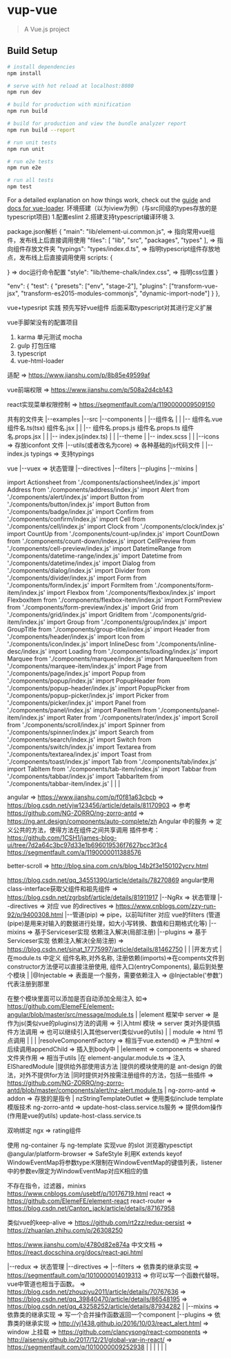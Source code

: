# vup-vue

> A Vue.js project

## Build Setup

``` bash
# install dependencies
npm install

# serve with hot reload at localhost:8080
npm run dev

# build for production with minification
npm run build

# build for production and view the bundle analyzer report
npm run build --report

# run unit tests
npm run unit

# run e2e tests
npm run e2e

# run all tests
npm test
```

For a detailed explanation on how things work, check out the [guide](http://vuejs-templates.github.io/webpack/) and [docs for vue-loader](http://vuejs.github.io/vue-loader).
环境搭建（以为iview为例）(与src同级的types存放的是typescript项目)
1.配置eslint
2.搭建支持typescript编译环境
3.

package.json解析
{
  "main": "lib/element-ui.common.js", => 指向常用vue组件，发布线上后直接调用使用
  "files": [
    "lib",
    "src",
    "packages",
    "types"
  ], => 指向组件存放文件夹
  "typings": "types/index.d.ts", => 指明typescript组件存放地点，发布线上后直接调用使用
  scripts: {

  }  => doc运行命令配置
  "style": "lib/theme-chalk/index.css", => 指明css位置
}

"env": {
    "test": {
      "presets": ["env", "stage-2"],
      "plugins": ["transform-vue-jsx", "transform-es2015-modules-commonjs", "dynamic-import-node"]
    }
  },

vue+typesript 实践
预先写好vue组件
后面采取typescript对其进行定义扩展

vue手脚架没有的配置项目
1. karma 单元测试 mocha
2. gulp 打包压缩
3. typescript
4. vue-html-loader




适配 => https://www.jianshu.com/p/8b85e49599af

vue前端权限 => https://www.jianshu.com/p/508a2d4cb143

react实现菜单权限控制 => https://segmentfault.com/a/1190000009509150

共有的文件夹
|--examples
|--src
  |--components
  |  |--组件名
  |  |  |-- 组件名.vue 组件名.ts(tsx) 组件名.jsx
  |  |  |-- 组件名.props.js 组件名.props.ts 组件名.props.jsx
  |  |  |-- index.js(index.ts)
  |  |
  |--theme
  |  |-- index.scss
  |  |
  |--icons => 存放iconfont 文件
  |--utils(或者改名为core) => 各种基础的js代码文件
  |  |-- index.js 
typings => 支持typings 


vue
|--vuex => 状态管理
|--directives
|--filters
|--plugins
|--mixins
|

import Actionsheet from './components/actionsheet/index.js'
import Address from './components/address/index.js'
import Alert from './components/alert/index.js'
import Button from './components/button/index.js'
import Button from './components/badge/index.js'
import Confirm from './components/confirm/index.js'
import Cell from './components/cell/index.js'
import Clock from './components/clock/index.js'
import CountUp from './components/count-up/index.js'
import CountDown from './components/count-down/index.js'
import CellPreview from './components/cell-preview/index.js'
import DatetimeRange from './components/datetime-range/index.js'
import Datetime from './components/datetime/index.js'
import Dialog from './components/dialog/index.js'
import Divider from './components/divider/index.js'
import Form from './components/form/index.js'
import FormItem from './components/form-item/index.js'
import Flexbox from './components/flexbox/index.js'
import FlexboxItem from './components/flexbox-item/index.js'
import FormPreview from './components/form-preview/index.js'
import Grid from './components/grid/index.js'
import GridItem from './components/grid-item/index.js'
import Group from './components/group/index.js'
import GroupTitle from './components/group-title/index.js'
import Header from './components/header/index.js'
import Icon from './components/icon/index.js'
import InlineDesc from './components/inline-desc/index.js'
import Loading from './components/loading/index.js'
import Marquee from './components/marquee/index.js'
import MarqueeItem from './components/marquee-item/index.js'
import Page from './components/page/index.js'
import Popup from './components/popup/index.js'
import PopupHeader from './components/popup-header/index.js'
import PopupPicker from './components/popup-picker/index.js'
import Picker from './components/picker/index.js'
import Panel from './components/panel/index.js'
import PanelItem from './components/panel-item/index.js'
import Rater from './components/rater/index.js'
import Scroll from './components/scroll/index.js'
import Spinner from './components/spinner/index.js'
import Search from './components/search/index.js'
import Switch from './components/switch/index.js'
import Textarea from './components/textarea/index.js'
import Toast from './components/toast/index.js'
import Tab from './components/tab/index.js'
import TabItem from './components/tab-item/index.js'
import Tabbar from './components/tabbar/index.js'
import TabbarItem from './components/tabbar-item/index.js'
|
|
|  

angular => https://www.jianshu.com/p/f0f81a63cbcb => https://blog.csdn.net/yjw123456/article/details/81170903 => 参考 https://github.com/NG-ZORRO/ng-zorro-antd => https://ng.ant.design/components/auto-complete/zh
Angular 中的服务 => 定义公共的方法，使得方法在组件之间共享调用
插件参考： https://github.com/1CSH1/james-blog-ui/tree/7d2a64c3bc97d33e1b696019536f7627bcc3f3c4
         https://segmentfault.com/a/1190000011388576

better-scroll => http://blog.sina.com.cn/s/blog_14b2f3e150102ycrv.html

https://blog.csdn.net/qq_34551390/article/details/78270869
angular使用class-interface获取父组件和祖先组件 => https://blog.csdn.net/zgrbsbf/article/details/81911917
|--NgRx => 状态管理
|--directives => 对应 vue 的directives => https://www.cnblogs.com/zzy-run-92/p/9400308.html
|--管道(pip)  => pipe，以前叫filter 对应 vue的filters (管道(pipe)是用来对输入的数据进行处理，如大小写转换、数值和日期格式化等)
|--mixins => 基于Serviceser实现 依赖注入解决(局部注册)
|--plugins => 基于Serviceser实现 依赖注入解决(全局注册) => https://blog.csdn.net/sinat_17775997/article/details/81462750
|
|
|开发方式
| 在module.ts 中定义 组件名称,对外名称, 注册依赖(imports)=>在compents文件到constructor方法便可以直接注册使用, 组件入口(entryComponents), 最后到处整个模块
|
|@Injectable => 表面是一个服务，需要依赖注入 => @Injectable('参数') 代表注册到那里

在整个模块里面可以添加是否自动添加全局注入 如=> https://github.com/ElemeFE/element-angular/blob/master/src/message/module.ts 
|
|element 框架中 server => 是作为js(类似vue的plugins)方法的调用 => 引入html 模块 => server 类对外提供插件方法调用 => 也可以继续引入其他server(类似vue的utils)
|
|              module => html 节点调用
| 
|
|
|resolveComponentFactory => 相当于vue.extend() => 产生html => 后续调用appendChild => 插入到body中
|
|elememt => components => shared 文件夹作用 => 相当于utils 
|在 element-angular.module.ts => 注入ElSharedModule |提供给外部使用该方法
|提供的模块使用的是 ant-design 的做法，对外不提供for方法
|同时提供对外按需注册组件的方法，包括一些插件 => https://github.com/NG-ZORRO/ng-zorro-antd/blob/master/components/alert/nz-alert.module.ts
| ng-zorro-antd => addon => 存放的是指令
| nzStringTemplateOutlet => 使用类似include template 模版技术 
  ng-zorro-antd => update-host-class.service.ts服务 => 提供dom操作(作用是vue的utils)
  update-host-class.service.ts

双响绑定 ngx => rating组件

使用 ng-container 与 ng-template 实现vue 的slot 
浏览器typesctipt @angular/platform-browser  => SafeStyle 
利用K extends keyof WindowEventMap将参数type:K限制在WindowEventMap的键值列表，listener中的参数ev限定为WindowEventMap对应K相应的值



不存在指令，过滤器，minixs
https://www.cnblogs.com/usebtf/p/10176719.html
react => https://github.com/ElemeFE/element-react
react-router => https://blog.csdn.net/Canton_jack/article/details/87167958

类似vue的keep-alive => https://github.com/rt2zz/redux-persist => https://zhuanlan.zhihu.com/p/26308250

https://www.jianshu.com/p/4780d82e874a
中文文档 => https://react.docschina.org/docs/react-api.html

|--redux => 状态管理
|--directives => 
|--filters => 依靠类的继承实现 => https://segmentfault.com/q/1010000014019313 => 你可以写一个函数代替呀。vue中管道也相当于函数。 => https://blog.csdn.net/zhouziyu2011/article/details/70767636 => https://blog.csdn.net/qq_39840470/article/details/86548195 => https://blog.csdn.net/qq_43258252/article/details/87934282
|
|--mixins => 依靠类的继承实现 => 写一个合并操作函数返回一个component
|--plugins => 依靠类的继承实现 => http://yj1438.github.io/2016/10/03/react_alert.html => window 上挂载  => https://github.com/clancysong/react-components => http://aisensiy.github.io/2017/12/21/global-var-in-react/ => https://segmentfault.com/q/1010000009252938
|
|
|
|
|
|



